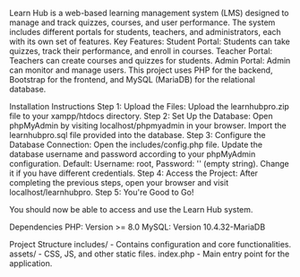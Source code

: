 Learn Hub is a web-based learning management system (LMS) designed to manage and track quizzes, courses, and user performance. The system includes different portals for students, teachers, and administrators, each with its own set of features.
Key Features:
Student Portal: Students can take quizzes, track their performance, and enroll in courses.
Teacher Portal: Teachers can create courses and quizzes for students.
Admin Portal: Admin can monitor and manage users.
This project uses PHP for the backend, Bootstrap for the frontend, and MySQL (MariaDB) for the relational database.

Installation Instructions
Step 1: Upload the Files: Upload the learnhubpro.zip file to your xampp/htdocs directory.
Step 2: Set Up the Database: Open phpMyAdmin by visiting localhost/phpmyadmin in your browser. Import the learnhubpro.sql file provided into the database.
Step 3: Configure the Database Connection: Open the includes/config.php file. Update the database username and password according to your phpMyAdmin configuration. Default: Username: root, Password: '' (empty string). Change it if you have different credentials.
Step 4: Access the Project: After completing the previous steps, open your browser and visit localhost/learnhubpro.
Step 5: You're Good to Go!

You should now be able to access and use the Learn Hub system.

Dependencies
PHP: Version >= 8.0
MySQL: Version 10.4.32-MariaDB 

Project Structure
includes/ - Contains configuration and core functionalities.
assets/ - CSS, JS, and other static files.
index.php - Main entry point for the application.

